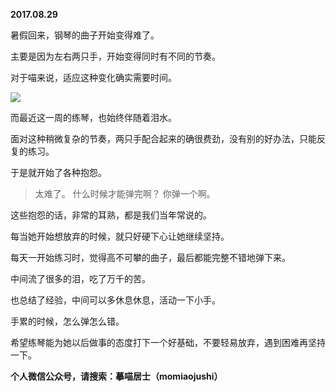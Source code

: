 
          
**2017.08.29**

暑假回来，钢琴的曲子开始变得难了。

主要是因为左右两只手，开始变得同时有不同的节奏。

对于喵来说，适应这种变化确实需要时间。

![](https://mmbiz.qlogo.cn/mmbiz_jpg/uDI3FLln00Zibn5BIIIePOj2iaor74h4b8WdibNdKwTKzZKnfhA5MibVvb8ibLy4qmpbabBxibwSQl8J4OxYeY6IDPRA/0?wx_fmt=jpeg)


而最近这一周的练琴，也始终伴随着泪水。

面对这种稍微复杂的节奏，两只手配合起来的确很费劲，没有别的好办法，只能反复的练习。

于是就开始了各种抱怨。
>太难了。
什么时候才能弹完啊？
你弹一个啊。



这些抱怨的话，非常的耳熟，都是我们当年常说的。

每当她开始想放弃的时候，就只好硬下心让她继续坚持。

每天一开始练习时，觉得高不可攀的曲子，最后都能完整不错地弹下来。

中间流了很多的泪，吃了万千的苦。

也总结了经验，中间可以多休息休息，活动一下小手。

手累的时候，怎么弹怎么错。

希望练琴能为她以后做事的态度打下一个好基础，不要轻易放弃，遇到困难再坚持一下。


**个人微信公众号，请搜索：摹喵居士（momiaojushi）**

        